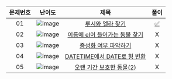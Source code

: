 |문제번호|난이도|제목|풀이|
|:---:|:---:|:---:|:---:|
|01|![image](https://user-images.githubusercontent.com/68424403/188271247-115b904d-2f51-4791-8f3e-af4bfe5a872c.png)|[루시와 엘라 찾기](https://school.programmers.co.kr/learn/courses/30/lessons/59046)|[✅]()|
|02|![image](https://user-images.githubusercontent.com/68424403/188271247-115b904d-2f51-4791-8f3e-af4bfe5a872c.png)|[이름에 el이 들어가는 동물 찾기](https://school.programmers.co.kr/learn/courses/30/lessons/59047)|X|
|03|![image](https://user-images.githubusercontent.com/68424403/188271247-115b904d-2f51-4791-8f3e-af4bfe5a872c.png)|[중성화 여부 파악하기](https://school.programmers.co.kr/learn/courses/30/lessons/59409)|X|
|04|![image](https://user-images.githubusercontent.com/68424403/188271247-115b904d-2f51-4791-8f3e-af4bfe5a872c.png)|[DATETIME에서 DATE로 형 변환](https://school.programmers.co.kr/learn/courses/30/lessons/59414)|X|
|05|![image](https://user-images.githubusercontent.com/68424403/188287638-ad5798f6-8ba8-455f-936b-c1e6bebab15a.png)|[오랜 기간 보호한 동물(2)](https://school.programmers.co.kr/learn/courses/30/lessons/59411)|X|
